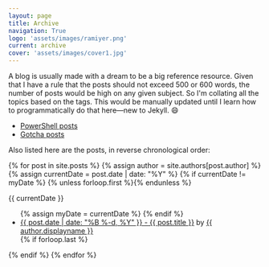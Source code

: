 ```yaml
---
layout: page
title: Archive
navigation: True
logo: 'assets/images/ramiyer.png'
current: archive
cover: 'assets/images/cover1.jpg'
---
```


A blog is usually made with a dream to be a big reference resource. Given that I have a rule that the posts should not exceed 500 or 600 words, the number of posts would be high on any given subject. So I'm collating all the topics based on the tags. This would be manually updated until I learn how to programmatically do that here&mdash;new to Jekyll. :smile:

- [PowerShell posts](http://typo.midnightlamp.black/tag/powershell)
- [Gotcha posts](http://typo.midnightlamp.black/tag/gotcha)

Also listed here are the posts, in reverse chronological order:

<section class="archive-post-list">

   {% for post in site.posts %}
      {% assign author = site.authors[post.author] %}
      {% assign currentDate = post.date | date: "%Y" %}
       {% if currentDate != myDate %}
          {% unless forloop.first %}</ul>{% endunless %}
          <p>{{ currentDate }}</p>
          <ul>
          {% assign myDate = currentDate %}
      {% endif %}
      <li><a href="{{ post.url }}"><span>{{ post.date | date: "%B %-d, %Y" }}</span> - {{ post.title }}</a> by <a href="/author/{{ author.name }}">{{ author.displayname }}</a></li>
      {% if forloop.last %}</ul>{% endif %}
   {% endfor %}

</section>
